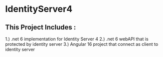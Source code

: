 # IdentityServer4

##  This Project Includes :

1.) .net 6 implementation for Identity Server 4
2.) .net 6 webAPI that is protected by identity server
3.) Angular 16 project that connect as client to identity server 
